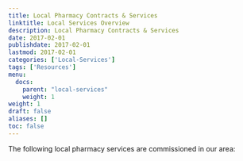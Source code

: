 ```yaml
---
title: Local Pharmacy Contracts & Services
linktitle: Local Services Overview
description: Local Pharmacy Contracts & Services
date: 2017-02-01
publishdate: 2017-02-01
lastmod: 2017-02-01
categories: ['Local-Services']
tags: ['Resources']
menu:
  docs:
    parent: "local-services"
    weight: 1
weight: 1
draft: false
aliases: []
toc: false
---
```


 The following local pharmacy services are commissioned in our area:
